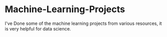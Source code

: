 # Machine-Learning-Projects
I've Done some of the machine learning projects from various resources, it is very helpful for data science.
